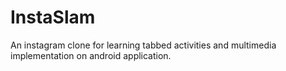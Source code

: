 # InstaSlam
An instagram clone for learning tabbed activities and multimedia implementation on android application.
